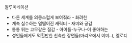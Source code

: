 일루미네이션
- 다른 세계를 의뭉스럽게 보여줘라 - 화려한
- 계속 실수하는 덜떨어진 캐릭터 - 재미와 공감
- 통통 튀는 고무같은 질감 - 아이들-누구나-이 좋아하는
- 성인들에게도 먹힐만한 친숙한 장면들(마리오에서 이미..), 멜로디